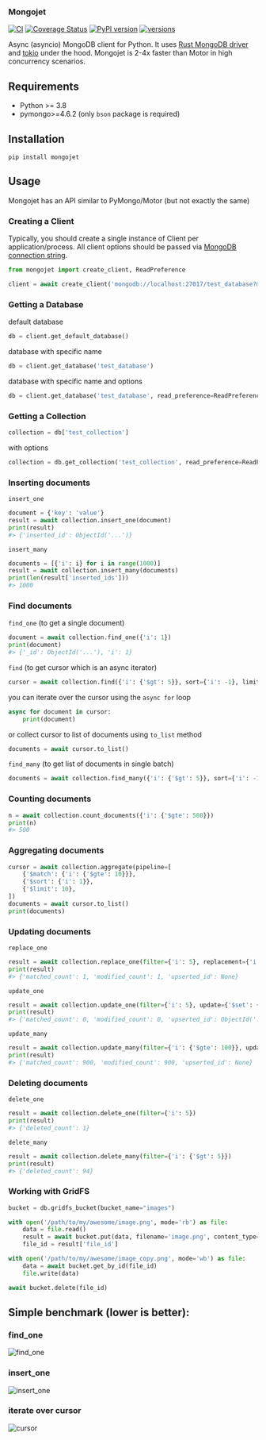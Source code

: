 ### Mongojet

[![CI](https://github.com/romis2012/mongojet/actions/workflows/python-ci.yml/badge.svg)](https://github.com/romis2012/mongojet/actions/workflows/python-ci.yml)
[![Coverage Status](https://codecov.io/gh/romis2012/mongojet/branch/master/graph/badge.svg)](https://codecov.io/gh/romis2012/mongojet)
[![PyPI version](https://badge.fury.io/py/mongojet.svg)](https://pypi.python.org/pypi/mongojet)
[![versions](https://img.shields.io/pypi/pyversions/mongojet.svg)](https://github.com/romis2012/mongojet)

Async (asyncio) MongoDB client for Python. 
It uses [Rust MongoDB driver](https://github.com/mongodb/mongo-rust-driver) and [tokio](https://github.com/tokio-rs/tokio) under the hood.
Mongojet is 2-4x faster than Motor in high concurrency scenarios.

## Requirements
- Python >= 3.8
- pymongo>=4.6.2 (only `bson` package is required)


## Installation
```
pip install mongojet
```

## Usage

Mongojet has an API similar to PyMongo/Motor (but not exactly the same)

### Creating a Client
Typically, you should create a single instance of Client per application/process.
All client options should be passed via [MongoDB connection string](https://www.mongodb.com/docs/manual/reference/connection-string/).
```python
from mongojet import create_client, ReadPreference

client = await create_client('mongodb://localhost:27017/test_database?maxPoolSize=16')
```

### Getting a Database
default database
```python
db = client.get_default_database()
```
database with specific name
```python
db = client.get_database('test_database')
```
database with specific name and options
```python
db = client.get_database('test_database', read_preference=ReadPreference(mode='secondaryPreferred'))
```

### Getting a Collection
```python
collection = db['test_collection']
```
with options
```python
collection = db.get_collection('test_collection', read_preference=ReadPreference(mode='secondary'))
```

### Inserting documents
`insert_one`
```python
document = {'key': 'value'}
result = await collection.insert_one(document)
print(result)
#> {'inserted_id': ObjectId('...')}
```
`insert_many`
```python
documents = [{'i': i} for i in range(1000)]
result = await collection.insert_many(documents)
print(len(result['inserted_ids']))
#> 1000
```
### Find documents

`find_one` (to get a single document)
```python
document = await collection.find_one({'i': 1})
print(document)
#> {'_id': ObjectId('...'), 'i': 1}
```

`find` (to get cursor which is an async iterator)
```python
cursor = await collection.find({'i': {'$gt': 5}}, sort={'i': -1}, limit=10)
```
you can iterate over the cursor using the `async for` loop
```python
async for document in cursor:
    print(document)
```
or collect cursor to list of documents using `to_list` method
```python
documents = await cursor.to_list()
```

`find_many` (to get list of documents in single batch)
```python
documents = await collection.find_many({'i': {'$gt': 5}}, sort={'i': -1}, limit=10)
```

### Counting documents
```python
n = await collection.count_documents({'i': {'$gte': 500}})
print(n)
#> 500
```

### Aggregating documents
```python
cursor = await collection.aggregate(pipeline=[
    {'$match': {'i': {'$gte': 10}}},
    {'$sort': {'i': 1}},
    {'$limit': 10},
])
documents = await cursor.to_list()
print(documents)
```

### Updating documents

`replace_one`
```python
result = await collection.replace_one(filter={'i': 5}, replacement={'i': 5000})
print(result)
#> {'matched_count': 1, 'modified_count': 1, 'upserted_id': None}
```

`update_one`
```python
result = await collection.update_one(filter={'i': 5}, update={'$set': {'i': 5000}}, upsert=True)
print(result)
#> {'matched_count': 0, 'modified_count': 0, 'upserted_id': ObjectId('...')}
```

`update_many`
```python
result = await collection.update_many(filter={'i': {'$gte': 100}}, update={'$set': {'i': 0}})
print(result)
#> {'matched_count': 900, 'modified_count': 900, 'upserted_id': None}
```

### Deleting documents
`delete_one`
```python
result = await collection.delete_one(filter={'i': 5})
print(result)
#> {'deleted_count': 1}
```
`delete_many`
```python
result = await collection.delete_many(filter={'i': {'$gt': 5}})
print(result)
#> {'deleted_count': 94}
```

### Working with GridFS
```python
bucket = db.gridfs_bucket(bucket_name="images")

with open('/path/to/my/awesome/image.png', mode='rb') as file:
    data = file.read()
    result = await bucket.put(data, filename='image.png', content_type='image/png')
    file_id = result['file_id']

with open('/path/to/my/awesome/image_copy.png', mode='wb') as file:
    data = await bucket.get_by_id(file_id)
    file.write(data)

await bucket.delete(file_id)
```

## Simple benchmark (lower is better):
### find_one
![find_one](./benchmarks/find_one.png)
### insert_one
![insert_one](./benchmarks/insert.png)
### iterate over cursor
![cursor](./benchmarks/cursor.png)